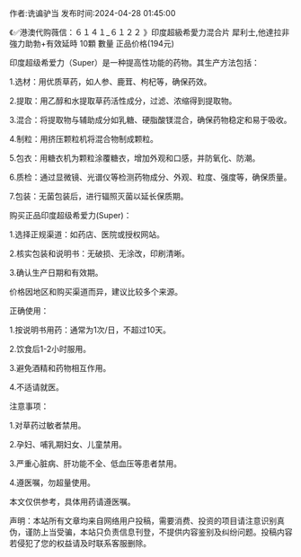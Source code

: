 <p>作者:诜谝驴当 发布时间:2024-04-28 01:45:00</p>
<p>《✅港澳代购薇信：６１４１_６１２２ 》印度超級希愛力混合片 犀利士,他達拉非 強力助勃+有效延時 10顆 數量 正品价格(194元) </p>
									<p>印度超级希爱力（Super）是一种提高性功能的药物。其生产方法包括：</p><p>1.选材：用优质草药，如人参、鹿茸、枸杞等，确保药效。</p><p>2.提取：用乙醇和水提取草药活性成分，过滤、浓缩得到提取物。</p><p>3.混合：将提取物与辅助成分如乳糖、硬脂酸镁混合，确保药物稳定和易于吸收。</p><p>4.制粒：用挤压颗粒机将混合物制成颗粒。</p><p>5.包衣：用糖衣机为颗粒涂覆糖衣，增加外观和口感，并防氧化、防潮。</p><p>6.质检：通过显微镜、光谱仪等检测药物成分、外观、粒度、强度等，确保质量。</p><p>7.包装：无菌包装后，进行辐照灭菌以延长保质期。</p><p></p><p>购买正品印度超级希爱力(Super)：</p><p>1.选择正规渠道：如药店、医院或授权网站。</p><p>2.核实包装和说明书：无破损、无涂改，印刷清晰。</p><p>3.确认生产日期和有效期。</p><p>价格因地区和购买渠道而异，建议比较多个来源。</p><p>正确使用：</p><p>1.按说明书用药：通常为1次/日，不超过10天。</p><p>2.饮食后1-2小时服用。</p><p>3.避免酒精和药物相互作用。</p><p>4.不适请就医。</p><p>注意事项：</p><p>1.对草药过敏者禁用。</p><p>2.孕妇、哺乳期妇女、儿童禁用。</p><p>3.严重心脏病、肝功能不全、低血压等患者禁用。</p><p>4.遵医嘱，勿超量使用。</p><p>本文仅供参考，具体用药请遵医嘱。</p>				声明：本站所有文章均来自网络用户投稿，需要消费、投资的项目请注意识别真伪，谨防上当受骗，本站只负责信息刊登，不提供内容鉴别及纠纷问题。投稿内容若侵犯了您的权益请及时联系客服删除。				
